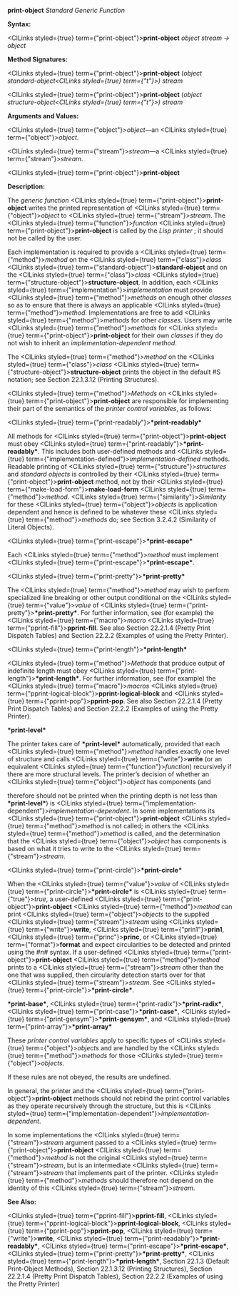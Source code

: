 **print-object** *Standard Generic Function* 



**Syntax:** 



<ClLinks styled={true} term={"print-object"}><b>print-object</b></ClLinks> *object stream → object* 



**Method Signatures:** 



<ClLinks styled={true} term={"print-object"}><b>print-object</b></ClLinks> (*object standard-object<ClLinks styled={true} term={"t"}><i>) </i></ClLinks>stream* 



<ClLinks styled={true} term={"print-object"}><b>print-object</b></ClLinks> (*object structure-object<ClLinks styled={true} term={"t"}><i>) </i></ClLinks>stream* 



**Arguments and Values:** 



<ClLinks styled={true} term={"object"}><i>object</i></ClLinks>—an <ClLinks styled={true} term={"object"}><i>object</i></ClLinks>. 



<ClLinks styled={true} term={"stream"}><i>stream</i></ClLinks>—a <ClLinks styled={true} term={"stream"}><i>stream</i></ClLinks>. 







 



 



<ClLinks styled={true} term={"print-object"}><b>print-object</b></ClLinks> 



**Description:** 



The *generic function* <ClLinks styled={true} term={"print-object"}><b>print-object</b></ClLinks> writes the printed representation of <ClLinks styled={true} term={"object"}><i>object</i></ClLinks> to <ClLinks styled={true} term={"stream"}><i>stream</i></ClLinks>. The <ClLinks styled={true} term={"function"}><i>function</i></ClLinks> <ClLinks styled={true} term={"print-object"}><b>print-object</b></ClLinks> is called by the *Lisp printer* ; it should not be called by the user. 



Each implementation is required to provide a <ClLinks styled={true} term={"method"}><i>method</i></ClLinks> on the <ClLinks styled={true} term={"class"}><i>class</i></ClLinks> <ClLinks styled={true} term={"standard-object"}><b>standard-object</b></ClLinks> and on the <ClLinks styled={true} term={"class"}><i>class</i></ClLinks> <ClLinks styled={true} term={"structure-object"}><b>structure-object</b></ClLinks>. In addition, each <ClLinks styled={true} term={"implementation"}><i>implementation</i></ClLinks> must provide <ClLinks styled={true} term={"method"}><i>methods</i></ClLinks> on enough other *classes* so as to ensure that there is always an applicable <ClLinks styled={true} term={"method"}><i>method</i></ClLinks>. Implementations are free to add <ClLinks styled={true} term={"method"}><i>methods</i></ClLinks> for other *classes*. Users may write <ClLinks styled={true} term={"method"}><i>methods</i></ClLinks> for <ClLinks styled={true} term={"print-object"}><b>print-object</b></ClLinks> for their own *classes* if they do not wish to inherit an *implementation-dependent method*. 



The <ClLinks styled={true} term={"method"}><i>method</i></ClLinks> on the <ClLinks styled={true} term={"class"}><i>class</i></ClLinks> <ClLinks styled={true} term={"structure-object"}><b>structure-object</b></ClLinks> prints the object in the default #S notation; see Section 22.1.3.12 (Printing Structures). 



<ClLinks styled={true} term={"method"}><i>Methods</i></ClLinks> on <ClLinks styled={true} term={"print-object"}><b>print-object</b></ClLinks> are responsible for implementing their part of the semantics of the *printer control variables*, as follows: 



<ClLinks styled={true} term={"print-readably"}><b>\*print-readably\*</b></ClLinks> 



All methods for <ClLinks styled={true} term={"print-object"}><b>print-object</b></ClLinks> must obey <ClLinks styled={true} term={"print-readably"}><b>\*print-readably\*</b></ClLinks>. This includes both user-defined methods and <ClLinks styled={true} term={"implementation-defined"}><i>implementation-defined</i></ClLinks> methods. Readable printing of <ClLinks styled={true} term={"structure"}><i>structures</i></ClLinks> and *standard objects* is controlled by their <ClLinks styled={true} term={"print-object"}><b>print-object</b></ClLinks> method, not by their <ClLinks styled={true} term={"make-load-form"}><b>make-load-form</b></ClLinks> <ClLinks styled={true} term={"method"}><i>method</i></ClLinks>. <ClLinks styled={true} term={"similarity"}><i>Similarity</i></ClLinks> for these <ClLinks styled={true} term={"object"}><i>objects</i></ClLinks> is application dependent and hence is defined to be whatever these <ClLinks styled={true} term={"method"}><i>methods</i></ClLinks> do; see Section 3.2.4.2 (Similarity of Literal Objects). 



<ClLinks styled={true} term={"print-escape"}><b>\*print-escape\*</b></ClLinks> 



Each <ClLinks styled={true} term={"method"}><i>method</i></ClLinks> must implement <ClLinks styled={true} term={"print-escape"}><b>\*print-escape\*</b></ClLinks>. 



<ClLinks styled={true} term={"print-pretty"}><b>\*print-pretty\*</b></ClLinks> 



The <ClLinks styled={true} term={"method"}><i>method</i></ClLinks> may wish to perform specialized line breaking or other output conditional on the <ClLinks styled={true} term={"value"}><i>value</i></ClLinks> of <ClLinks styled={true} term={"print-pretty"}><b>\*print-pretty\*</b></ClLinks>. For further information, see (for example) the <ClLinks styled={true} term={"macro"}><i>macro</i></ClLinks> <ClLinks styled={true} term={"pprint-fill"}><b>pprint-fill</b></ClLinks>. See also Section 22.2.1.4 (Pretty Print Dispatch Tables) and Section 22.2.2 (Examples of using the Pretty Printer). 



<ClLinks styled={true} term={"print-length"}><b>\*print-length\*</b></ClLinks> 



<ClLinks styled={true} term={"method"}><i>Methods</i></ClLinks> that produce output of indefinite length must obey <ClLinks styled={true} term={"print-length"}><b>\*print-length\*</b></ClLinks>. For further information, see (for example) the <ClLinks styled={true} term={"macro"}><i>macros</i></ClLinks> <ClLinks styled={true} term={"pprint-logical-block"}><b>pprint-logical-block</b></ClLinks> and <ClLinks styled={true} term={"pprint-pop"}><b>pprint-pop</b></ClLinks>. See also Section 22.2.1.4 (Pretty Print Dispatch Tables) and Section 22.2.2 (Examples of using the Pretty Printer). 



**\*print-level\*** 



The printer takes care of **\*print-level\*** automatically, provided that each <ClLinks styled={true} term={"method"}><i>method</i></ClLinks> handles exactly one level of structure and calls <ClLinks styled={true} term={"write"}><b>write</b></ClLinks> (or an equivalent <ClLinks styled={true} term={"function"}><i>function</i></ClLinks>) recursively if there are more structural levels. The printer’s decision of whether an <ClLinks styled={true} term={"object"}><i>object</i></ClLinks> has components (and 







 



 



therefore should not be printed when the printing depth is not less than **\*print-level\***) is <ClLinks styled={true} term={"implementation-dependent"}><i>implementation-dependent</i></ClLinks>. In some implementations its <ClLinks styled={true} term={"print-object"}><b>print-object</b></ClLinks> <ClLinks styled={true} term={"method"}><i>method</i></ClLinks> is not called; in others the <ClLinks styled={true} term={"method"}><i>method</i></ClLinks> is called, and the determination that the <ClLinks styled={true} term={"object"}><i>object</i></ClLinks> has components is based on what it tries to write to the <ClLinks styled={true} term={"stream"}><i>stream</i></ClLinks>. 



<ClLinks styled={true} term={"print-circle"}><b>\*print-circle\*</b></ClLinks> 



When the <ClLinks styled={true} term={"value"}><i>value</i></ClLinks> of <ClLinks styled={true} term={"print-circle"}><b>\*print-circle\*</b></ClLinks> is <ClLinks styled={true} term={"true"}><i>true</i></ClLinks>, a user-defined <ClLinks styled={true} term={"print-object"}><b>print-object</b></ClLinks> <ClLinks styled={true} term={"method"}><i>method</i></ClLinks> can print <ClLinks styled={true} term={"object"}><i>objects</i></ClLinks> to the supplied <ClLinks styled={true} term={"stream"}><i>stream</i></ClLinks> using <ClLinks styled={true} term={"write"}><b>write</b></ClLinks>, <ClLinks styled={true} term={"prin1"}><b>prin1</b></ClLinks>, <ClLinks styled={true} term={"princ"}><b>princ</b></ClLinks>, or <ClLinks styled={true} term={"format"}><b>format</b></ClLinks> and expect circularities to be detected and printed using the #*n*# syntax. If a user-defined <ClLinks styled={true} term={"print-object"}><b>print-object</b></ClLinks> <ClLinks styled={true} term={"method"}><i>method</i></ClLinks> prints to a <ClLinks styled={true} term={"stream"}><i>stream</i></ClLinks> other than the one that was supplied, then circularity detection starts over for that <ClLinks styled={true} term={"stream"}><i>stream</i></ClLinks>. See <ClLinks styled={true} term={"print-circle"}><b>\*print-circle\*</b></ClLinks>. 



**\*print-base\***, <ClLinks styled={true} term={"print-radix"}><b>\*print-radix\*</b></ClLinks>, <ClLinks styled={true} term={"print-case"}><b>\*print-case\*</b></ClLinks>, <ClLinks styled={true} term={"print-gensym"}><b>\*print-gensym\*</b></ClLinks>, and <ClLinks styled={true} term={"print-array"}><b>\*print-array\*</b></ClLinks> 



These *printer control variables* apply to specific types of <ClLinks styled={true} term={"object"}><i>objects</i></ClLinks> and are handled by the <ClLinks styled={true} term={"method"}><i>methods</i></ClLinks> for those <ClLinks styled={true} term={"object"}><i>objects</i></ClLinks>. 



If these rules are not obeyed, the results are undefined. 



In general, the printer and the <ClLinks styled={true} term={"print-object"}><b>print-object</b></ClLinks> methods should not rebind the print control variables as they operate recursively through the structure, but this is <ClLinks styled={true} term={"implementation-dependent"}><i>implementation-dependent</i></ClLinks>. 



In some implementations the <ClLinks styled={true} term={"stream"}><i>stream</i></ClLinks> argument passed to a <ClLinks styled={true} term={"print-object"}><b>print-object</b></ClLinks> <ClLinks styled={true} term={"method"}><i>method</i></ClLinks> is not the original <ClLinks styled={true} term={"stream"}><i>stream</i></ClLinks>, but is an intermediate <ClLinks styled={true} term={"stream"}><i>stream</i></ClLinks> that implements part of the printer. <ClLinks styled={true} term={"method"}><i>methods</i></ClLinks> should therefore not depend on the identity of this <ClLinks styled={true} term={"stream"}><i>stream</i></ClLinks>. 



**See Also:** 



<ClLinks styled={true} term={"pprint-fill"}><b>pprint-fill</b></ClLinks>, <ClLinks styled={true} term={"pprint-logical-block"}><b>pprint-logical-block</b></ClLinks>, <ClLinks styled={true} term={"pprint-pop"}><b>pprint-pop</b></ClLinks>, <ClLinks styled={true} term={"write"}><b>write</b></ClLinks>, <ClLinks styled={true} term={"print-readably"}><b>\*print-readably\*</b></ClLinks>, <ClLinks styled={true} term={"print-escape"}><b>\*print-escape\*</b></ClLinks>, <ClLinks styled={true} term={"print-pretty"}><b>\*print-pretty\*</b></ClLinks>, <ClLinks styled={true} term={"print-length"}><b>\*print-length\*</b></ClLinks>, Section 22.1.3 (Default Print-Object Methods), Section 22.1.3.12 (Printing Structures), Section 22.2.1.4 (Pretty Print Dispatch Tables), Section 22.2.2 (Examples of using the Pretty Printer) 



